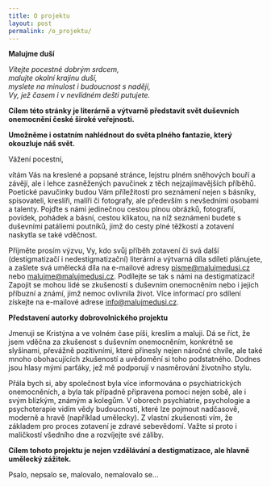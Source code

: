 ```yaml
---
title: O projektu
layout: post
permalink: /o_projektu/
---
```


**Malujme duší**

_Vítejte pocestné dobrým srdcem,  
malujte okolní krajinu duší,  
myslete na minulost i budoucnost s nadějí,  
Vy, jež časem i v nevlídném dešti putujete._

**Cílem této stránky je literárně a výtvarně představit svět duševních onemocnění
české široké veřejnosti.**

**Umožněme i ostatním nahlédnout do světa plného fantazie, který okouzluje náš svět.**

Vážení pocestní,

vítám Vás na kreslené a popsané stránce, lejstru plném sněhových bouří a závějí, ale i lehce zasněžených pavučinek z těch nejzajímavějších příběhů.
Poetické pavučinky budou Vám příležitostí pro seznámení nejen s básníky, spisovateli, kreslíři, malíři či fotografy, ale především s nevšedními osobami a talenty.
Pojďte s námi jedinečnou cestou plnou obrázků, fotografií, povídek, pohádek a básní, cestou klikatou, na níž seznámeni budete s duševními patáliemi poutníků, jimž do cesty plné těžkostí a zotavení naskytla se také vděčnost.

Přijměte prosím výzvu, Vy, kdo svůj příběh zotavení či svá další (destigmatizačí i nedestigmatizační) literární a výtvarná díla sdíleti plánujete, a zašlete svá umělecká díla na e-mailové adresy pisme@malujmedusi.cz nebo malujme@malujmedusi.cz. Podílejte se tak s námi na destigmatizaci! Zapojit se mohou lidé se zkušeností s duševním onemocněním nebo i jejich příbuzní a známí, jimž nemoc ovlivnila život. Více informací pro sdílení získejte na e-mailové adrese info@malujmedusi.cz.

**Představení autorky dobrovolnického projektu**

Jmenuji se Kristýna a ve volném čase píši, kreslím a maluji. Dá se říct, že jsem vděčna za zkušenost s duševním onemocněním, konkrétně se slyšinami, převážně pozitivními, které přinesly nejen náročné chvíle, ale také mnoho obohacujících zkušeností a uvědomění si toho podstatného. Dodnes jsou hlasy mými parťáky, jež mě podporují v nasměrování životního stylu. 

Přála bych si, aby společnost byla více informována o psychiatrických onemocněních, a byla tak případně připravena pomoci nejen sobě, ale i svým blízkým, známým a kolegům. V oborech psychiatrie, psychologie a psychoterapie vidím vědy budoucnosti, které lze pojmout nadčasově, moderně a hravě (například umělecky). Z vlastní zkušenosti vím, že základem pro proces zotavení je zdravé sebevědomí. Važte si proto i maličkostí všedního dne a rozvíjejte své záliby.

**Cílem tohoto projektu je nejen vzdělávání a destigmatizace, ale hlavně umělecký zážitek.**

Psalo, nepsalo se, malovalo, nemalovalo se…
